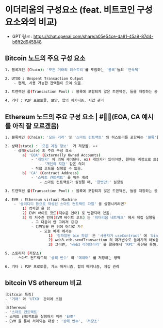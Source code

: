 
# 이더리움의 구성요소 (feat. 비트코인 구성 요소와의 비교)

- GPT 링크 : https://chat.openai.com/share/a05e54ce-da81-45a9-87d4-b6ff2d945848


## Bitcoin 노드의 주요 구성 요소
``` BASH
1. 블록체인 (Chain): '모든 거래의 히스토리'를 포함하는 '블록'들의 '연속체'

2. UTXO : Unspent Transaction Output
	- 현재, 사용 가능한 잔액들이 모여 있음. 

3. 트랜잭션 풀(Transaction Pool) : 블록에 포함되지 않은 트랜잭션, 들을 저장하는 공간. 

4. 기타 : P2P 프로토콜, 보안, 합의 메커니즘, 지갑 관리 
```


## Ethereum 노드의 주요 구성 요소 |  #📛📛(EOA, CA 예시를 아직 잘 모르겠음) 
``` bash 
1. 블록체인 (Chain): '모든 거래' 및 '스마트 컨트랙트' 의 히스토리를 포함하는 '블록'들의 '연속체'

2. 상태(state) : '모든 계정 정보'  가 저장됨. ⭐⭐ 
	- 상태(state) 의 주요 구성 요소 
		a) 'EOA' (Externally Owned Accounts)
			- '개인키' 에 의해 제어된다. ex) 개인키가 있어야만, 원하는 계정으로 트랜잭션을 전송할 수 있음. 
				- '개인의 지갑' 같은 의미
			- 직접 코드를 실행할 수 없음. 
		b) 'CA' (Contract Address)
			- '스마트 컨트랙트' 를 위한 계정
				- 스마트 컨트랙트가 설정될 때, '한번만!' 설정됨

3. 트랜잭션 풀(Transaction Pool) : 블록에 포함되지 않은 트랜잭션, 들을 저장하는 공간. 

4. EVM : Ethereum virtual Machine 
	- '솔리디티 등으로 작성된 스마트 컨트랙트 파일' 을 실행시키려면? 
		1) 컴파일 을 함 
		2) EVM 바이트 코드(저수준 언어) 로 변환되어 있음. 
		3) 이 저수준 언어(EVM 바이트 코드) 는 '이더리움 네트워크' 에서 직접 실행될 수 있음. 
			- 그 다음이 안 그려져 😥😥 
			- 컴파일을 한 뒤에 어디로 가? 
				- 오늘 예제 에서는 
					1) '컴파일된 bin 파일' 은 '사용자가 useContract' 에 'bin 파일을 복붙' 하면 
					2) web3.eth.sendTransaction 의 매개변수로 들어가게 해놨음 ⭐⭐⭐⭐⭐
					3) 그러면, 'web3 라이브러리' 를 활용해서 'RPC' 통신을 통해, '이더리움 네트워크' 의 'sendTransaction' 을 사용함 

5. 스토리지 (저장소)
	- 스마트 컨트랙트의 '상태 변수' 와 '데이터' 를 저장하는 영역 

6. 기타 : P2P 프로토콜, 가스 매커니즘, 합의 메커니즘, 지갑 관리 

```


## bitcoin VS ethereum 비교 

``` bash
[bitcoin 특징]
- '거래' 와 'UTXO' 관리에 초점 

[Ethereum]
- '스마트 컨트랙트' 
- 스마트 컨트랙트를 실행하기 위한 'EVM' 
- EVM 을 통해 처리되는 대상 : '상태 변수', '저장소'
```



<br>
